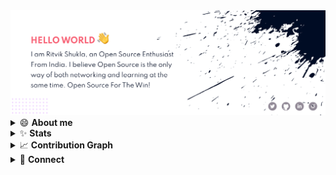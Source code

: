 <!-- Banner -->

<img src="./assets/GitHubBanner.png" alt="cover" />

<!-- About Me -->

 <details>
  <summary>😄 <strong>About me</strong></summary>
  <p>
   <ul>
    <li>
     🌱 I’m currently exploring <strong>Open-Source</strong>
     </li>
    <li>
     😄 Pronouns: <strong>He/Him</strong>
     </li>
     <li>
     ✍️  In my free time, I love to write poems and short stories.
     </li>
     <li>
     🎧 I love to hear Podcasts
     </li>
   </ul>  
</p>
</details> 

<!-- Stats  -->
 <details>
  <summary>✨ <strong>Stats</strong></summary>
  <p>
  <table>
   <tbody>
    <tr>
     <td>
       <img src="https://github-readme-stats.vercel.app/api?username=shuklaritvik06&show_icons=true&theme=dracula">
     </td>
      <td>
       <img src="http://github-readme-streak-stats.herokuapp.com?user=shuklaritvik06&theme=dracula">
     </td>    
    </tr>
   </tbody>
 </table> 
</p>
</details> 

 <details>
  <summary>📈 <strong>Contribution Graph</strong></summary>
  <p>
  <table>
   <tbody>
    <tr>
     <td>
       <img src="https://github-readme-activity-graph.cyclic.app/graph?username=shuklaritvik06&bg_color=ffcfe9&color=9e4c98&line=9e4c98&point=403d3d&area=true&hide_border=true">
     </td> 
    </tr>
   </tbody>
 </table> 
</p>
</details>
 <details>
  <summary>🤝 <strong>Connect</strong></summary>
  <p>
  <table>
   <tbody>
    <tr>
     <td>
       <img src="https://img.shields.io/badge/LinkedIn-0077B5?style=for-the-badge&logo=linkedin&logoColor=white"></a>
     </td> 
          <td>
       <a href="https://www.twitter.com/shuklaritvik06"><img src="https://img.shields.io/badge/Twitter-1DA1F2?style=for-the-badge&logo=twitter&logoColor=white"></a>
     </td> 
          <td>
       <a href="https://discord.gg/ATjzhfbpq4"><img src="https://img.shields.io/badge/Discord-7289DA?style=for-the-badge&logo=discord&logoColor=white"></a>
     </td> 
    </tr>
   </tbody>
 </table> 
</p>
</details> 
